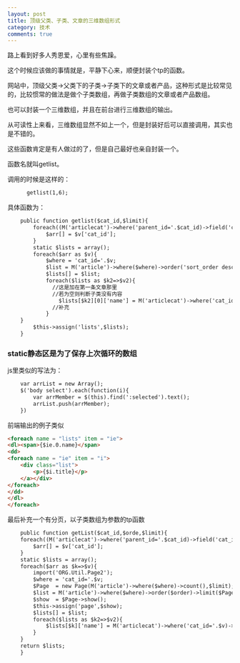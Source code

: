 ```yaml
---
layout: post
title: 顶级父类、子类、文章的三维数组形式
category: 技术
comments: true
---
```



路上看到好多人秀恩爱，心里有些焦躁。

这个时候应该做的事情就是，平静下心来，顺便封装个tp的函数。

网站中，顶级父类->父类下的子类->子类下的文章或者产品，这种形式是比较常见的，比较惯常的做法是做个子类数组，再做子类数组的文章或者产品数组。

也可以封装一个三维数组，并且在前台进行三维数组的输出。

从可读性上来看，三维数组显然不如上一个，但是封装好后可以直接调用，其实也是不错的。

这些函数肯定是有人做过的了，但是自己最好也亲自封装一个。

函数名就叫getlist。

调用的时候是这样的：

```html
      getlist(1,6);
```

具体函数为：

```html
    public function getlist($cat_id,$limit){
        foreach((M('articlecat')->where('parent_id='.$cat_id)->field('cat_id')->select()) as $v){
            $arr[] = $v['cat_id'];
        }
        static $lists = array();
        foreach($arr as $v){
            $where = 'cat_id='.$v;
            $list = M('article')->where($where)->order('sort_order desc')->limit($limit)->select();
            $lists[] = $list;
            foreach($lists as $k2=>$v2){
              //这是加在第一条文章那里
              //若为空则判断子类没有内容
                $lists[$k2][0]['name'] = M('articlecat')->where('cat_id='.$v2[0]['cat_id'])->getField('cat_name');
              //补充
            }
    }
        $this->assign('lists',$lists);
    }
  ```

### static静态区是为了保存上次循环的数组

js里类似的写法为：

```html
	var arrList = new Array();
	$('body select').each(function(i){
		var arrMember = $(this).find(':selected').text();
		arrList.push(arrMember);
	})
```

前端输出的例子类似
	
```html
<foreach name = "lists" item = "ie">
<dl><span>{$ie.0.name}</span>
<dd>
<foreach name = "ie" item = "i">
    <div class="list">
        <p>{$i.title}</p>
    </a></div>
</foreach>
</dd>
</dl>
</foreach>
``` 

最后补充一个有分页，以子类数组为参数的tp函数

```html
	public function getList($cat_id,$orde,$limit){
	foreach((M('articlecat')->where('parent_id='.$cat_id)->field('cat_id')->order('sort_order asc')->select()) as $v){
	    $arr[] = $v['cat_id'];
	}
	static $lists = array();
	foreach($arr as $k=>$v){
	    import('ORG.Util.Page2');
	    $where = 'cat_id='.$v;
	    $Page  = new Page(M('article')->where($where)->count(),$limit);
	    $list = M('article')->where($where)->order($order)->limit($Page->firstRow.','.$Page->listRows)->select();
	    $show  = $Page->show();
	    $this->assign('page',$show);
	    $lists[] = $list;
	    foreach($lists as $k2=>$v2){
	        $lists[$k]['name'] = M('articlecat')->where('cat_id='.$v)->getField('cat_name');
	    }
	}
	return $lists;
	}
```
